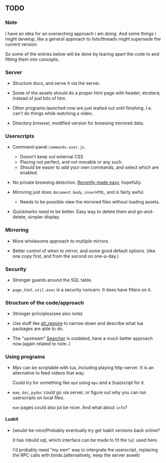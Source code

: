 ## TODO

### Note
I have an idea for an overarching approach i am doing.
And some things i might develop, like
a general approach to lists/threads might supersede the current version.

So some of the entries below will be done by tearing apart the code to
and fitting them into concepts.

### Server

* Structure docs, and serve it via the server.

* Some of the assets should do a proper html page with header, etcetera,
  instead of just bits of htm.

* Other programs launched now are just waited out until finishing. I.e. can't do
  things while watching a video.

* Directory browser, modified version for browsing mirrored data.

### Userscripts

* Command-panel `commands.user.js`.
  + Doesn't keep out external CSS
  + Placing not perfect, and not movable or any such.
  + Should be easier to add your own commands, and select which are enabled.

* No private browsing detection.
  [Recently made easy](http://www.greasespot.net/2016/04/greasemonkey-38-release.html),
  hopefully.

* Mirroring just does `document.body.innerHTML`, and is fairly awful.
  + Needs to be possible view the mirrored files without loading assets.

* Quickmarks need to be better. Easy way to delete them and go-and-delete,
  simpler display.

### Mirroring

* More wholesome approach to multiple mirrors.

* Better control of when to mirror, and some good default options.
  (like one copy first, and from the second on one-a-day.)

### Security
* Stronger guards around the SQL table.

* `page_html.util.exec` is a security concern. It does have filters on it.
 
### Structure of the code/approach

* Stronger principles(see also note)

* Use stuff like [alt_require](https://github.com/o-jasper/alt_require.lua) to
  narrow down and describe what lua packages are able to do.

* The "upstream" [Searcher](https://github.com/o-jasper/lua_Searcher) is
  outdated, have a much better approach now.(again related to note..)

### Using programs

* Mpv can be scriptable with lua, including playing http-server. It is an
  alternative to feed videos that way.

  Could try for something like `mpd` using `mpv` and a (lua)script for it.

* `man`, `doc`, `pydoc` could go via server, or figure out why you can
  run userscripts on local files.

  `man` pages could also jut be nicer. And what about `info`?

#### Luakit
* (would-be-nice)Probably eventually try get luakit versions back online?

  It has inbuild sql, which interface can be made to fit the `Sql` used here.

  I'd probably need "my own" way to intergrate the userscript, replacing the
  RPC calls with binds.(alternatively, keep the server aswel)
